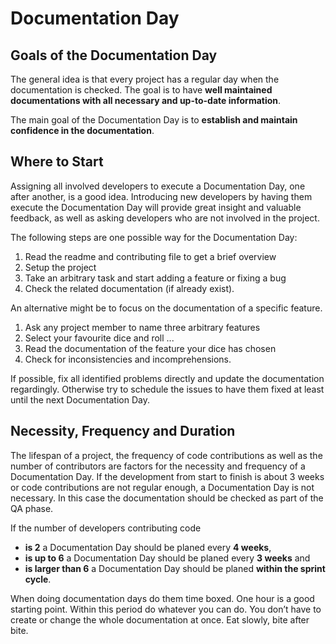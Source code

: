 # Documentation Day

## Goals of the Documentation Day

The general idea is that every project has a regular day when the documentation is checked. The goal is to have **well maintained documentations with all necessary and up-to-date information**.

The main goal of the Documentation Day is to **establish and maintain confidence in the documentation**.

## Where to Start

Assigning all involved developers to execute a Documentation Day, one after another, is a good idea. Introducing new developers by having them execute the Documentation Day will provide great insight and valuable feedback, as well as asking developers who are not involved in the project.

The following steps are one possible way for the Documentation Day:

1. Read the readme and contributing file to get a brief overview
2. Setup the project
3. Take an arbitrary task and start adding a feature or fixing a bug
4. Check the related documentation (if already exist).

An alternative might be to focus on the documentation of a specific feature.

1. Ask any project member to name three arbitrary features
2. Select your favourite dice and roll ...
3. Read the documentation of the feature your dice has chosen
4. Check for inconsistencies and incomprehensions.

If possible, fix all identified problems directly and update the documentation regardingly. Otherwise try to schedule the issues to have them fixed at least until the next Documentation Day.

## Necessity, Frequency and Duration

The lifespan of a project, the frequency of code contributions as well as the number of contributors are factors for the necessity and frequency of a Documentation Day. If the development from start to finish is about 3 weeks or code contributions are not regular enough, a Documentation Day is not necessary. In this case the documentation should be checked as part of the QA phase.

If the number of developers contributing code 

* **is 2** a Documentation Day should be planed every **4 weeks**,
* **is up to 6** a Documentation Day should be planed every **3 weeks** and
* **is larger than 6** a Documentation Day should be planed **within the sprint cycle**.

When doing documentation days do them time boxed. One hour is a good starting point. Within this period do whatever you can do. You don’t have to create or change the whole documentation at once. Eat slowly, bite after bite.
